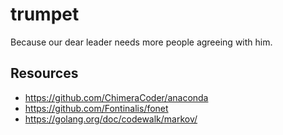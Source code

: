 trumpet
=======

Because our dear leader needs more people agreeing with him.

Resources
---------

* https://github.com/ChimeraCoder/anaconda
* https://github.com/Fontinalis/fonet
* https://golang.org/doc/codewalk/markov/
